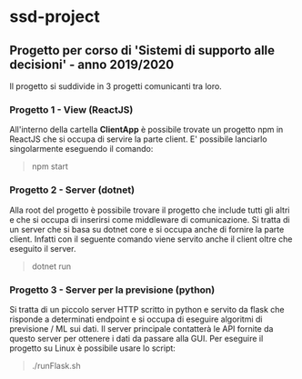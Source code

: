 # ssd-project
## Progetto per corso di 'Sistemi di supporto alle decisioni' - anno 2019/2020


Il progetto si suddivide in 3 progetti comunicanti tra loro. 

### Progetto 1 - View (ReactJS)
All'interno della cartella **ClientApp** è possibile trovate un progetto npm in ReactJS che si occupa di servire la parte client. 
E' possibile lanciarlo singolarmente eseguendo il comando: 

> npm start


### Progetto 2 - Server (dotnet)
Alla root del progetto è possibile trovare il progetto che include tutti gli altri e che si occupa di 
inserirsi come middleware di comunicazione. 
Si tratta di un server che si basa su dotnet core e si occupa anche di fornire la parte client. 
Infatti con il seguente comando viene servito anche il client oltre che eseguito il server. 

> dotnet run

### Progetto 3 - Server per la previsione (python)
Si tratta di un piccolo server HTTP scritto in python e servito da flask che risponde a determinati endpoint e si occupa di eseguire algoritmi 
di previsione / ML sui dati. Il server principale contatterà le API fornite da questo server per ottenere i dati da passare alla GUI. 
Per eseguire il progetto su Linux è possibile usare lo script:

> ./runFlask.sh